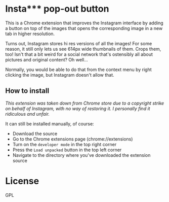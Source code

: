# Insta*** pop-out button

This is a Chrome extension that improves the Instagram interface by adding a button on top of the images that opens the corresponding image in a new tab in higher resolution.

Turns out, Instagram stores hi res versions of all the images! For some reason, it still only lets us see 614px wide thumbnails of them. Crops them, too! Isn't that a bit weird for a social network that's ostensibly all about pictures and original content? Oh well...

Normally, you would be able to do that from the context menu by right clicking the image, but Instagram doesn't allow that.

## How to install

_This extension was taken down from Chrome store due to a copyright strike on behalf of Instagram, with no way of restoring it. I personally find it ridiculous and unfair._

It can still be installed manually, of course:

- Download the source
- Go to the Chrome extensions page (chrome://extensions)
- Turn on the `developer mode` in the top right corner
- Press the `Load unpacked` button in the top left corner
- Navigate to the directory where you've downloaded the extension source

# License

GPL